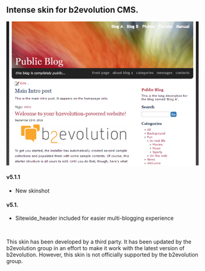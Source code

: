 ## Intense skin for b2evolution CMS.

<img src="skinshot.png"/>

#### v5.1.1

- New skinshot

#### v5.1.

- Sitewide_header included for easier multi-blogging experience

<br/>

This skin has been developed by a third party. It has been updated by the b2evolution group in an effort to make it work with the latest version of b2evolution. However, this skin is not officially supported by the b2evolution group.
